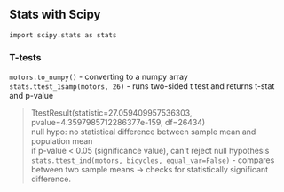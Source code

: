## Stats with Scipy
`import scipy.stats as stats`

### T-tests
`motors.to_numpy()` - converting to a numpy array
`stats.ttest_1samp(motors, 26)` - runs two-sided t test and returns t-stat and p-value
> TtestResult(statistic=27.059409957536303, pvalue=4.3597985712286377e-159, df=26434)  
> null hypo: no statistical difference between sample mean and population mean  
> if p-value < 0.05 (significance value), can't reject null hypothesis 
`stats.ttest_ind(motors, bicycles, equal_var=False)` - compares between two sample means -> checks for statistically significant difference. 
